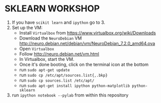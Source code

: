 # SKLEARN WORKSHOP
1. If you have ```scikit learn``` and ```ipython``` go to 3. 
2. Set up the VM:
    + Install ```Virtualbox``` from https://www.virtualbox.org/wiki/Downloads
    + Download the ```NeuroDebian``` VM http://neuro.debian.net/debian/vm/NeuroDebian_7.2.0_amd64.ova
    + Open ```Virtualbox```
    + Follow http://neuro.debian.net/vm.html
    + In Virtualbox, start the VM.
    + Once it's done booting, click on the terminal icon at the bottom
    + run ```sudo apt-get update```
    + run ```sudo cp /etc/apt/sources.list{,.bkp}```
    + run ```sudo cp sources.list /etc/apt/```
    + run ```sudo apt-get install ipython python-matplotlib python-sklearn```
3. run ```ipython notebook --pylab``` from within this repository



